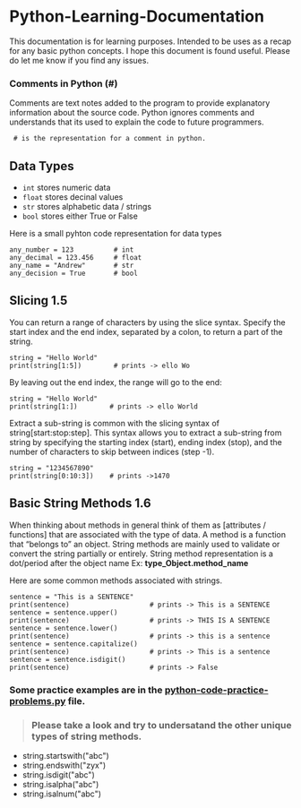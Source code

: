 # Python-Learning-Documentation
This documentation is for learning purposes. Intended to be uses as a recap for any basic python concepts. I hope this document is found useful. Please do let me know if you find any issues. 

### Comments in Python (#)
Comments are text notes added to the program to provide explanatory information about the source code. Python ignores comments and understands that its used to explain the code to future programmers. 

` # is the representation for a comment in python.`

## Data Types
- `int` stores numeric data
- `float` stores decinal values
- `str` stores alphabetic data / strings
- `bool` stores either True or False

Here is a small pyhton code representation for data types

```
any_number = 123          # int
any_decimal = 123.456     # float
any_name = "Andrew"       # str
any_decision = True       # bool
```
## Slicing 1.5

You can return a range of characters by using the slice syntax.
Specify the start index and the end index, separated by a colon, to return a part of the string.

```
string = "Hello World"
print(string[1:5])        # prints -> ello Wo
```
By leaving out the end index, the range will go to the end:

```
string = "Hello World"
print(string[1:])        # prints -> ello World
```
Extract a sub-string is common with the slicing syntax of string[start:stop:step]. This syntax allows you to extract a sub-string from string by specifying the starting index (start), ending index (stop), and the number of characters to skip between indices (step -1).

```
string = "1234567890"
print(string[0:10:3])    # prints ->1470
```
## Basic String Methods 1.6

When thinking about methods in general think of them as [attributes / functions] that are associated with the type of data. A method is a function that “belongs to” an object. String methods are mainly used to validate or convert the string partially or entirely. String method representation is a dot/period after the object name Ex: **type_Object.method_name**

Here are some common methods associated with strings. 
```
sentence = "This is a SENTENCE"
print(sentence)                    # prints -> This is a SENTENCE
sentence = sentence.upper()
print(sentence)                    # prints -> THIS IS A SENTENCE
sentence = sentence.lower()
print(sentence)                    # prints -> this is a sentence
sentence = sentence.capitalize()
print(sentence)                    # prints -> This is a sentence
sentence = sentence.isdigit()
print(sentence)                    # prints -> False
```
### Some practice examples are in the [python-code-practice-problems.py](https://github.com/Umairjamill1390/Python-Learning-Documentation/blob/main/python-code-practice-problems.py) file. 

> ### Please take a look and try to undersatand the other unique types of string methods.
* string.startswith("abc")
* string.endswith("zyx")
* string.isdigit("abc")
* string.isalpha("abc")
* string.isalnum("abc")

